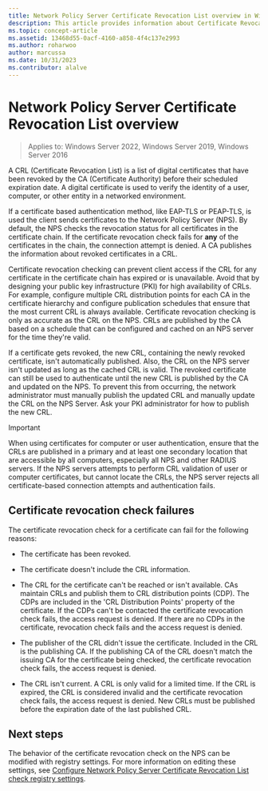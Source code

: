 ```yaml
---
title: Network Policy Server Certificate Revocation List overview in Windows Server
description: This article provides information about Certificate Revocation handling by the NPS (Network Policy Server) in a Windows Server environment.
ms.topic: concept-article
ms.assetid: 13468d55-0acf-4160-a858-4f4c137e2993
ms.author: roharwoo
author: marcussa
ms.date: 10/31/2023
ms.contributor: alalve
---
```


# Network Policy Server Certificate Revocation List overview  

> Applies to: Windows Server 2022, Windows Server 2019, Windows Server 2016

A CRL (Certificate Revocation List) is a list of digital certificates that have been revoked by the CA (Certificate Authority) before their scheduled expiration date. A digital certificate is used to verify the identity of a user, computer, or other entity in a networked environment.

If a certificate based authentication method, like EAP-TLS or PEAP-TLS, is used the client sends certificates to the Network Policy Server (NPS). By default, the NPS checks the revocation status for all certificates in the certificate chain. If the certificate revocation check fails for **any** of the certificates in the chain, the connection attempt is denied. A CA publishes the information about revoked certificates in a CRL.  

Certificate revocation checking can prevent client access if the CRL for any certificate in the certificate chain has expired or is unavailable. Avoid that by designing your public key infrastructure (PKI) for high availability of CRLs. For example, configure multiple CRL distribution points for each CA in the certificate hierarchy and configure publication schedules that ensure that the most current CRL is always available. Certificate revocation checking is only as accurate as the CRL on the NPS. CRLs are published by the CA based on a schedule that can be configured and cached on an NPS server for the time they're valid.

If a certificate gets revoked, the new CRL, containing the newly revoked certificate, isn't automatically published. Also, the CRL on the NPS server isn't updated as long as the cached CRL is valid. The revoked certificate can still be used to authenticate until the new CRL is published by the CA and updated on the NPS. To prevent this from occurring, the network administrator must manually publish the updated CRL and manually update the CRL on the NPS Server. Ask your PKI administrator for how to publish the new CRL.

> [!IMPORTANT]
> When using certificates for computer or user authentication, ensure that the CRLs are published in a primary and at least one secondary location that are accessible by all computers, especially all NPS and other RADIUS servers. If the NPS servers attempts to perform CRL validation of user or computer certificates, but cannot locate the CRLs, the NPS server rejects all certificate-based connection attempts and authentication fails.

## Certificate revocation check failures

The certificate revocation check for a certificate can fail for the following reasons:

- The certificate has been revoked.

- The certificate doesn't include the CRL information.
  
- The CRL for the certificate can't be reached or isn't available.
  CAs maintain CRLs and publish them to CRL distribution points (CDP). The CDPs are included in the 'CRL Distribution Points' property of the certificate.
  If the CDPs can't be contacted the certificate revocation check fails, the access request is denied.
  If there are no CDPs in the certificate, revocation check fails and the access request is denied.

- The publisher of the CRL didn't issue the certificate.
  Included in the CRL is the publishing CA. If the publishing CA of the CRL doesn't match the issuing CA for the certificate being checked, the certificate revocation check fails, the access request is denied.

- The CRL isn't current.
  A CRL is only valid for a limited time. If the CRL is expired, the CRL is considered invalid and the certificate revocation check fails, the access request is denied.
  New CRLs must be published before the expiration date of the last published CRL.

## Next steps

The behavior of the certificate revocation check on the NPS can be modified with registry settings. For more information on editing these settings, see [Configure Network Policy Server Certificate Revocation List check registry settings](network-policy-server-certificate-revocation-list-check-registry-settings.md).
